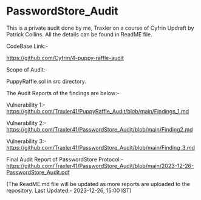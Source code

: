 # PasswordStore_Audit
This is a private audit done by me, Traxler on a course of Cyfrin Updraft by Patrick Collins. All the details can be found in ReadME file.

CodeBase Link:- 

https://github.com/Cyfrin/4-puppy-raffle-audit


Scope of Audit:- 

PuppyRaffle.sol in src directory.

The Audit Reports of the findings are below:- 

Vulnerability 1:- https://github.com/Traxler41/PuppyRaffle_Audit/blob/main/Findings_1.md

Vulnerability 2:- https://github.com/Traxler41/PasswordStore_Audit/blob/main/Finding2.md

Vulnerability 3:- https://github.com/Traxler41/PasswordStore_Audit/blob/main/Finding_3.md

Final Audit Report of PasswordStore Protocol:- https://github.com/Traxler41/PasswordStore_Audit/blob/main/2023-12-26-PasswordStore_Audit.pdf

(The ReadME.md file will be updated as more reports are uploaded to the repository. Last Updated:- 2023-12-26, 15:00 IST)
